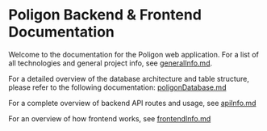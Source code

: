 # Poligon Backend & Frontend Documentation

Welcome to the documentation for the Poligon web application. For a list of all technologies and general project info, see [generalInfo.md](./generalInfo.md).

For a detailed overview of the database architecture and table structure, please refer to the following documentation: [poligonDatabase.md](./poligonDatabase.md)

For a complete overview of backend API routes and usage, see [apiInfo.md](./apiInfo.md)

For an overview of how frontend works, see [frontendInfo.md](./frontendInfo.md)